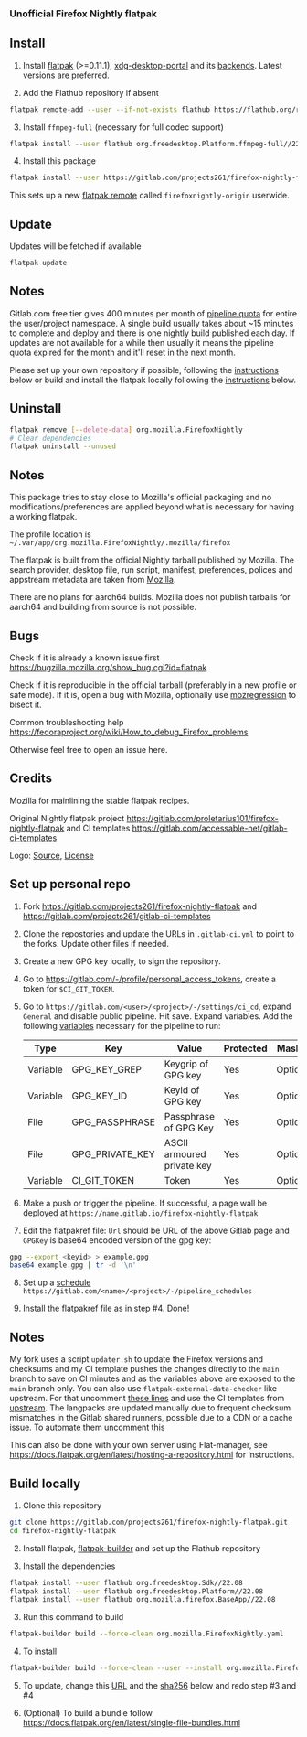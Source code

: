 ### Unofficial Firefox Nightly flatpak

## Install

1. Install [flatpak](https://flatpak.org/setup/) (>=0.11.1), [xdg-desktop-portal](https://github.com/flatpak/xdg-desktop-portal) and its [backends](https://github.com/flatpak/xdg-desktop-portal#using-portals). Latest versions are preferred.

2. Add the Flathub repository if absent

```bash
flatpak remote-add --user --if-not-exists flathub https://flathub.org/repo/flathub.flatpakrepo
```

3. Install `ffmpeg-full` (necessary for full codec support)

```bash
flatpak install --user flathub org.freedesktop.Platform.ffmpeg-full//22.08
```

4. Install this package

```bash
flatpak install --user https://gitlab.com/projects261/firefox-nightly-flatpak/-/raw/main/firefox-nightly.flatpakref
```

This sets up a new [flatpak remote](https://man7.org/linux/man-pages/man5/flatpak-remote.5.html) called `firefoxnightly-origin` userwide.

## Update

Updates will be fetched if available

```bash
flatpak update
```

## Notes

Gitlab.com free tier gives 400 minutes per month of [pipeline quota](https://about.gitlab.com/blog/2020/09/01/ci-minutes-update-free-users/#changes-to-the-gitlabcom-free-tier) for entire the user/project namespace. A single build usually takes about ~15 minutes to complete and deploy and there is one nightly build published each day. If updates are not available for a while then usually it means the pipeline quota expired for the month and it'll reset in the next month.

Please set up your own repository if possible, following the [instructions](https://gitlab.com/projects261/firefox-nightly-flatpak#set-up-personal-repo) below or build and install the flatpak locally following the [instructions](https://gitlab.com/projects261/firefox-nightly-flatpak#build-locally) below.

## Uninstall

```bash
flatpak remove [--delete-data] org.mozilla.FirefoxNightly
# Clear dependencies
flatpak uninstall --unused
```

## Notes

This package tries to stay close to Mozilla's official packaging and no modifications/preferences are applied beyond what is necessary for having a working flatpak.

The profile location is `~/.var/app/org.mozilla.FirefoxNightly/.mozilla/firefox`

The flatpak is built from the official Nightly tarball published by Mozilla. The search provider, desktop file, run script, manifest, preferences, polices and appstream metadata are taken from [Mozilla](https://hg.mozilla.org/mozilla-central/file/tip/taskcluster/docker/firefox-flatpak).

There are no plans for aarch64 builds. Mozilla does not publish tarballs for aarch64 and building from source is not possible.

## Bugs

Check if it is already a known issue first https://bugzilla.mozilla.org/show_bug.cgi?id=flatpak

Check if it is reproducible in the official tarball (preferably in a new profile or safe mode). If it is, open a bug with Mozilla, optionally use [mozregression](https://mozilla.github.io/mozregression/quickstart.html) to bisect it.

Common troubleshooting help https://fedoraproject.org/wiki/How_to_debug_Firefox_problems

Otherwise feel free to open an issue here.

## Credits

Mozilla for mainlining the stable flatpak recipes.

Original Nightly flatpak project https://gitlab.com/proletarius101/firefox-nightly-flatpak and CI templates https://gitlab.com/accessable-net/gitlab-ci-templates

Logo: [Source](https://www.creativetail.com/40-free-flat-animal-icons/), [License](https://www.creativetail.com/licensing/)

## Set up personal repo

1. Fork https://gitlab.com/projects261/firefox-nightly-flatpak and https://gitlab.com/projects261/gitlab-ci-templates

2. Clone the repostories and update the URLs in `.gitlab-ci.yml` to point to the forks. Update other files if needed.

3. Create a new GPG key locally, to sign the repository.

4. Go to https://gitlab.com/-/profile/personal_access_tokens, create a token for `$CI_GIT_TOKEN`.

5. Go to `https://gitlab.com/<user>/<project>/-/settings/ci_cd`, expand `General` and disable public pipeline. Hit save. Expand variables. Add the following [variables](https://docs.gitlab.com/ee/ci/variables/#add-a-cicd-variable-to-a-project) necessary for the pipeline to run:

   | Type     | Key            | Value                 | Protected | Masked   |
   |----------|----------------|-----------------------|-----------|----------|
   | Variable | GPG_KEY_GREP   | Keygrip of GPG key    | Yes       | Optional |
   | Variable | GPG_KEY_ID     | Keyid of GPG key      | Yes       | Optional |
   | File     | GPG_PASSPHRASE | Passphrase of GPG Key | Yes       | Optional |
   | File     | GPG_PRIVATE_KEY| ASCII armoured private key | Yes  | Optional |
   | Variable | CI_GIT_TOKEN   | Token                 | Yes       | Optional |

6. Make a push or trigger the pipeline. If successful, a page wall be deployed at `https://name.gitlab.io/firefox-nightly-flatpak`

7. Edit the flatpakref file: `Url` should be URL of the above Gitlab page and `GPGKey` is base64 encoded version of the gpg key:

```bash
gpg --export <keyid> > example.gpg
base64 example.gpg | tr -d '\n'
```

8. Set up a [schedule](https://docs.gitlab.com/ee/ci/pipelines/schedules.html) `https://gitlab.com/<name>/<project>/-/pipeline_schedules`

9. Install the flatpakref file as in step #4. Done!

## Notes

My fork uses a script `updater.sh` to update the Firefox versions and checksums and my CI template pushes the changes directly to the `main` branch to save on CI minutes and as the variables above are exposed to the `main` branch only. You can also use `flatpak-external-data-checker` like upstream. For that uncomment [these lines](https://gitlab.com/projects261/firefox-nightly-flatpak/-/blob/main/org.mozilla.FirefoxNightly.yaml#L156-L159) and use the CI templates from [upstream](https://gitlab.com/accessable-net/gitlab-ci-templates). The langpacks are updated manually due to frequent checksum mismatches in the Gitlab shared runners, possible due to a CDN or a cache issue. To automate them uncomment [this](https://gitlab.com/projects261/firefox-nightly-flatpak/-/blob/main/.gitlab-ci.yml#L4)


This can also be done with your own server using Flat-manager, see https://docs.flatpak.org/en/latest/hosting-a-repository.html for instructions.

## Build locally

1. Clone this repository


```bash
git clone https://gitlab.com/projects261/firefox-nightly-flatpak.git
cd firefox-nightly-flatpak
```

2. Install flatpak, [flatpak-builder](https://docs.flatpak.org/en/latest/flatpak-builder.html) and set up the Flathub repository

3. Install the dependencies

```bash
flatpak install --user flathub org.freedesktop.Sdk//22.08
flatpak install --user flathub org.freedesktop.Platform//22.08
flatpak install --user flathub org.mozilla.firefox.BaseApp//22.08
```
3. Run this command to build

```bash
flatpak-builder build --force-clean org.mozilla.FirefoxNightly.yaml
```

4. To install

```bash
flatpak-builder build --force-clean --user --install org.mozilla.FirefoxNightly.yaml
```

5. To update, change this [URL](https://gitlab.com/projects261/firefox-nightly-flatpak/-/blob/main/org.mozilla.FirefoxNightly.yaml#L154) and the [sha256](https://gitlab.com/projects261/firefox-nightly-flatpak/-/blob/main/org.mozilla.FirefoxNightly.yaml#L155) below and redo step #3 and #4

6. (Optional) To build a bundle follow https://docs.flatpak.org/en/latest/single-file-bundles.html
